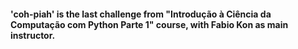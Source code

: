 #### 'coh-piah' is the last challenge from "Introdução à Ciência da Computação com Python Parte 1" course, with Fabio Kon as main instructor.
